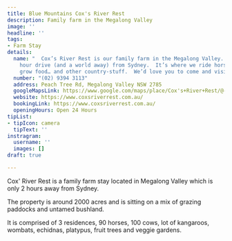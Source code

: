 ```yaml
---
title: Blue Mountains Cox's River Rest
description: Family farm in the Megalong Valley
image: ''
headline: ''
tags:
- Farm Stay
details:
  name: "  Cox’s River Rest is our family farm in the Megalong Valley.   It’s a 2
    hour drive (and a world away) from Sydney.  It’s where we ride horses, rear cattle,
    grow food… and other country-stuff.  We’d love you to come and visit!"
  number: "(02) 9394 3113"
  address: Peach Tree Rd, Megalong Valley NSW 2785
  googleMapsLink: https://www.google.com/maps/place/Cox's+River+Rest/@-33.7051589,150.1826391,17z/data=!3m1!4b1!4m8!3m7!1s0x6b12149e2b3a57f3:0xc537f962580a0d49!5m2!4m1!1i2!8m2!3d-33.7051634!4d150.1848278
  website: https://www.coxsriverrest.com.au/
  bookingLink: https://www.coxsriverrest.com.au/
  openingHours: Open 24 Hours
tipList:
- tipIcon: camera
  tipText: ''
instragram:
  username: ''
  images: []
draft: true

---
```

Cox' River Rest is a family farm stay located in Megalong Valley which is only 2 hours away from Sydney. 

The property is around 2000 acres and is sitting on a mix of grazing paddocks and untamed bushland. 

It is comprised of 3 residences, 90 horses, 100 cows, lot of kangaroos, wombats, echidnas, platypus, fruit trees and veggie gardens.